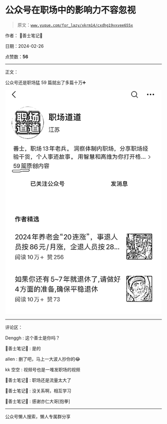# 公众号在职场中的影响力不容忽视

> 原文：[`www.yuque.com/for_lazy/xkrm14/cxdhg19vxvee655x`](https://www.yuque.com/for_lazy/xkrm14/cxdhg19vxvee655x)

作者： 💖善士笔记💖

日期：2024-02-26

点赞数：**56**

* * *

正文：

公众号还是职场猛 59 篇就出了多篇十万➕

![](img/88a05fd87072de7fab3427bb0ec29689.png)

* * *

评论区：

Denggh : 这个善士是你吗？

💖善士笔记💖 : 是的

allen : 删了吧，马上一大波人抄你的😂

kk 空空 : 视频号也是一堆发职场的视频

💖善士笔记💖 : 职场还是流量太大了

💖善士笔记💖 : 没关系啊，相互学习

💖善士笔记💖 : 感谢亦仁大哥[抱拳]

* * *

公众号懒人搜索，懒人专属群分享